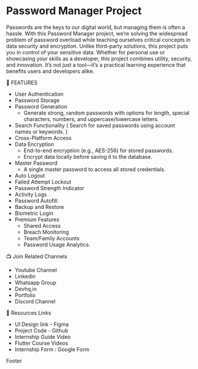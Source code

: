 # Password Manager Project 

Passwords are the keys to our digital world, but managing them is often a hassle. With this Password Manager project, we’re solving the widespread problem of password overload while teaching ourselves critical concepts in data security and encryption. Unlike third-party solutions, this project puts you in control of your sensitive data. Whether for personal use or showcasing your skills as a developer, this project combines utility, security, and innovation. It’s not just a tool—it’s a practical learning experience that benefits users and developers alike. 

🔗 FEATURES

*  User Authentication 
*  Password Storage 
*  Password Generation
    *  Generate strong, random passwords with options for length, special characters, numbers, and uppercase/lowercase letters.
*  Search Functionality ( Search for saved passwords using account names or keywords. )
*  Cross-Platform Access 
*  Data Encryption 
    * End-to-end encryption (e.g., AES-256) for stored passwords.
    * Encrypt data locally before saving it to the database.
*  Master Password 
    *  A single master password to access all stored credentials. 
*  Auto Logout 
*  Failed Attempt Lockout 
*  Password Strength Indicator 
*  Activity Logs 
*  Password Autofill 
*  Backup and Restore 
*  Biometric Login 
* Premium Features 
    * Shared Access
    * Breach Monitoring
    * Team/Family Accounts
    * Password Usage Analytics.




📺 Join Related Channels

* Youtube Channel
* Linkedin
* Whatsapp Group
* Devhq,in
* Portfolio
* Discord Channel

🔗 Resources Links

* UI Design link - Figma 
* Project Code  - Github 
* Internship Guide Video 
* Flutter Course Videos
* Internship Form : Google Form


Footer